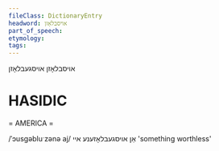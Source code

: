 ```yaml
---
fileClass: DictionaryEntry
headword: אויסבלאָזן
part_of_speech: 
etymology: 
tags: 
---
```

אויסבלאָזן
אויסגעבלאָזן

HASIDIC
=======
= AMERICA = 

/ˈɔusgəbluˑzənə aj/ אַן אויסגעבלאָזענע איי 'something worthless'
